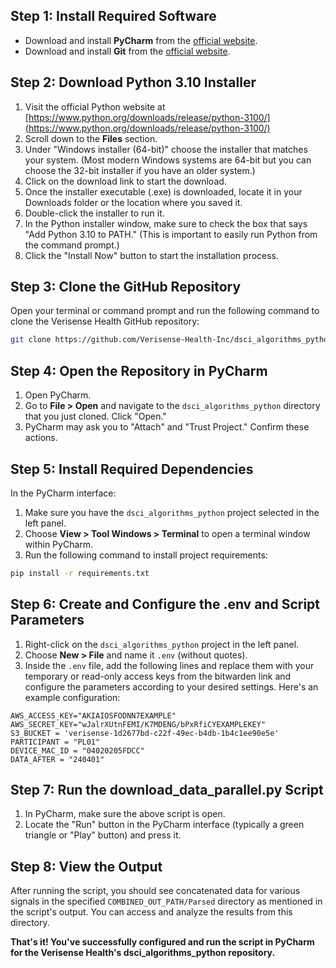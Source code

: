 ## Step 1: Install Required Software

- Download and install **PyCharm** from the [official website](https://www.jetbrains.com/pycharm/download/).
- Download and install **Git** from the [official website](https://git-scm.com/downloads).

## Step 2: Download Python 3.10 Installer

1. Visit the official Python website at [https://www.python.org/downloads/release/python-3100/](https://www.python.org/downloads/release/python-3100/)
2. Scroll down to the **Files** section.
3. Under "Windows installer (64-bit)" choose the installer that matches your system. (Most modern Windows systems are 64-bit but you can choose the 32-bit installer if you have an older system.)
4. Click on the download link to start the download.
5. Once the installer executable (.exe) is downloaded, locate it in your Downloads folder or the location where you saved it.
6. Double-click the installer to run it.
7. In the Python installer window, make sure to check the box that says "Add Python 3.10 to PATH." (This is important to easily run Python from the command prompt.)
8. Click the "Install Now" button to start the installation process.

## Step 3: Clone the GitHub Repository

Open your terminal or command prompt and run the following command to clone the Verisense Health GitHub repository:

```bash
git clone https://github.com/Verisense-Health-Inc/dsci_algorithms_python
```

## Step 4: Open the Repository in PyCharm

1. Open PyCharm.
2. Go to **File > Open** and navigate to the `dsci_algorithms_python` directory that you just cloned. Click "Open."
3. PyCharm may ask you to "Attach" and "Trust Project." Confirm these actions.

## Step 5: Install Required Dependencies

In the PyCharm interface:

1. Make sure you have the `dsci_algorithms_python` project selected in the left panel.
2. Choose **View > Tool Windows > Terminal** to open a terminal window within PyCharm.
3. Run the following command to install project requirements:

```bash
pip install -r requirements.txt
```

## Step 6: Create and Configure the .env and Script Parameters

1. Right-click on the `dsci_algorithms_python` project in the left panel.
2. Choose **New > File** and name it `.env` (without quotes).
3. Inside the `.env` file, add the following lines and replace them with your temporary or read-only access keys from the bitwarden link and configure the parameters according to your desired settings. Here's an example configuration:

```
AWS_ACCESS_KEY="AKIAIOSFODNN7EXAMPLE"
AWS_SECRET_KEY="wJalrXUtnFEMI/K7MDENG/bPxRfiCYEXAMPLEKEY"
S3_BUCKET = 'verisense-1d2677bd-c22f-49ec-b4db-1b4c1ee90e5e'
PARTICIPANT = "PL01"
DEVICE_MAC_ID = "04020205FDCC"
DATA_AFTER = "240401"
```

## Step 7: Run the download_data_parallel.py Script

1. In PyCharm, make sure the above script is open.
2. Locate the "Run" button in the PyCharm interface (typically a green triangle or "Play" button) and press it.

## Step 8: View the Output

After running the script, you should see concatenated data for various signals in the specified `COMBINED_OUT_PATH/Parsed` directory as mentioned in the script's output. You can access and analyze the results from this directory.

**That's it! You've successfully configured and run the script in PyCharm for the Verisense Health's dsci_algorithms_python repository.**
